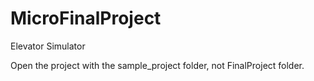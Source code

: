 # MicroFinalProject
Elevator Simulator

 Open the project with the sample_project folder, not FinalProject folder. 
